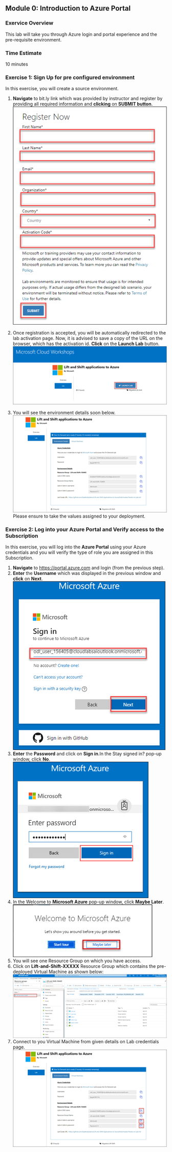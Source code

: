 ## Module 0: Introduction to Azure Portal
 
 ### Exervice Overview
This lab will take you through Azure login and portal experience and the pre-requisite environment.



### Time Estimate

10 minutes

### Exercise 1: Sign Up for pre configured environment

In this exercise, you will create a source environment.
1.	**Navigate** to bit.ly link which was provided by instructor and register by providing all required information and **clicking** on **SUBMIT button**.<br/>
![The Select Top 1000 rows menu item is highlighted.](images/reg.png 'app service')

2. Once registration is accepted, you will be automatically redirected to the lab activation page. Now, it is advised to save a copy of the URL on the browser, which has the activation id. **Click** on the **Launch Lab** button.<br/>
![The Select Top 1000 rows menu item is highlighted.](images/launch.png 'app service')

3. You will see the environment details soon below.<br/>
![The Select Top 1000 rows menu item is highlighted.](images/details.png 'app service')
Please ensure to take the values assigned to your deployment.


### Exercise 2: Log into your Azure Portal and Verify access to the Subscription

In this exercise, you will log into the **Azure Portal** using your Azure credentials and you will verify the type of role you are assigned in this Subscription.
1.  **Navigate** to https://portal.azure.com and login (from the previous step).
2.  **Enter** the **Username** which was displayed in the previous window and **click** on **Next**.<br/>
![The Select Top 1000 rows menu item is highlighted.](images/user.png 'app service')
3. **Enter** the **Password** and click on **Sign in**.In the Stay signed in? pop-up window, click **No**.
![The Select Top 1000 rows menu item is highlighted.](images/password.png 'app service')
4.	In the Welcome to **Microsoft Azure** pop-up window, click **Maybe Later**.
![The Select Top 1000 rows menu item is highlighted.](images/maybe.png 'app service')
5. You will see one Resource Group on which you have access. 
6. Click on **Lift-and-Shift-XXXXX** Resource Group which contains the pre-deployed Virtual Machine as shown below:
![The Select Top 1000 rows menu item is highlighted.](images/portal.png 'app service')
7. Connect to you Virtual Machine from given details on Lab credentials page.
![The Select Top 1000 rows menu item is highlighted.](images/vm.png 'app service')
